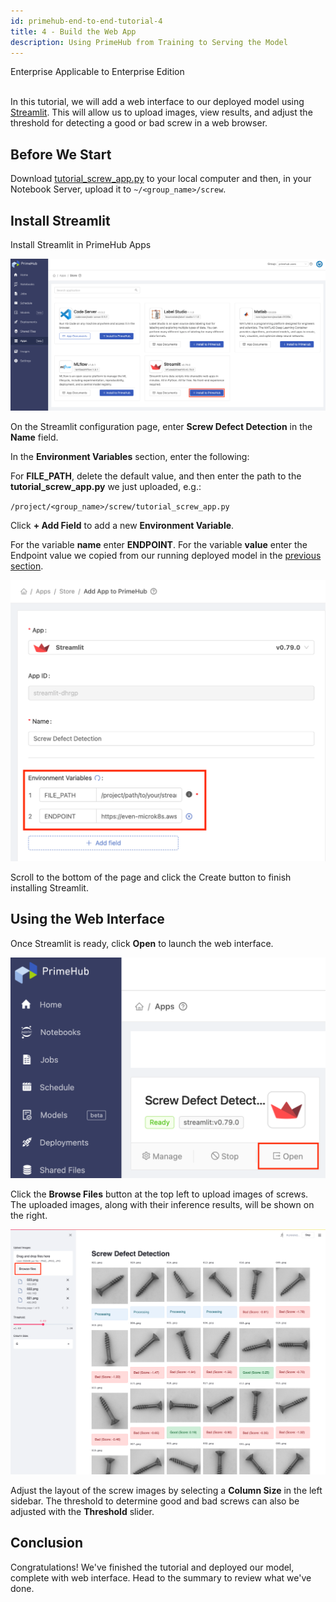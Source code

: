 ```yaml
---
id: primehub-end-to-end-tutorial-4
title: 4 - Build the Web App
description: Using PrimeHub from Training to Serving the Model
---
```

<div class="label-sect">
  <div class="ee-only tooltip">Enterprise
    <span class="tooltiptext">Applicable to Enterprise Edition</span>
  </div>
</div>
<br>

In this tutorial, we will add a web interface to our deployed model using [Streamlit](primehub-app-builtin-streamlit). This will allow us to upload images, view results, and adjust the threshold for detecting a good or bad screw in a web browser.

## Before We Start

Download [tutorial_screw_app.py](assets/tutorial_screw_app.py) to your local computer and then, in your Notebook Server, upload it to `~/<group_name>/screw`.


## Install Streamlit


Install Streamlit in PrimeHub Apps

![](assets/primehub-end-to-end-tutorial-web-app-1.png)

On the Streamlit configuration page, enter **Screw Defect Detection** in the **Name** field.

In the **Environment Variables** section, enter the following:

For **FILE_PATH**, delete the default value, and then enter the path to the **tutorial_screw_app.py** we just uploaded, e.g.:

 `/project/<group_name>/screw/tutorial_screw_app.py`

Click **+ Add Field** to add a new **Environment Variable**.

For the variable **name** enter **ENDPOINT**. For the variable **value** enter the Endpoint value we copied from our running deployed model in the [previous section](primehub-end-to-end-tutorial-3#test-deployed-model).

![](assets/primehub-end-to-end-tutorial-web-app-2a.png)

Scroll to the bottom of the page and click the Create button to finish installing Streamlit.

## Using the Web Interface

Once Streamlit is ready, click **Open** to launch the web interface.

![](assets/primehub-end-to-end-tutorial-web-app-4.png)

Click the **Browse Files** button at the top left to upload images of screws. The uploaded images, along with their inference results, will be shown on the right.

![](assets/primehub-end-to-end-tutorial-web-app-5.png)

Adjust the layout of the screw images by selecting a **Column Size** in the left sidebar. The threshold to determine good and bad screws can also be adjusted with the **Threshold** slider.

## Conclusion

Congratulations! We've finished the tutorial and deployed our model, complete with web interface. Head to the summary to review what we've done.




